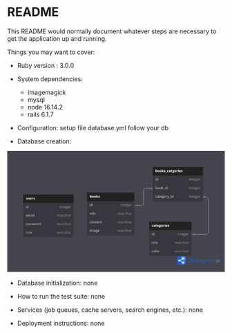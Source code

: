 # README

This README would normally document whatever steps are necessary to get the
application up and running.

Things you may want to cover:

* Ruby version : 3.0.0

* System dependencies:
  * imagemagick
  * mysql
  * node 16.14.2
  * rails 6.1.7

* Configuration: setup file database.yml follow your db

* Database creation: 

![Database design](/db/DbDesign.png)

* Database initialization: none

* How to run the test suite: none

* Services (job queues, cache servers, search engines, etc.): none

* Deployment instructions: none

